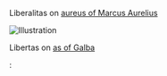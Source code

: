 

Liberalitas on [aureus of Marcus Aurelius](http://numismatics.org/ocre/id/ric.3.m_aur.15)

![Illustration](https://www.britishmuseum.org/collectionimages/AN00658/AN00658618_001_l.jpg)


Libertas on [as of Galba](http://numismatics.org/ocre/id/ric.1(2).gal.437)


:

